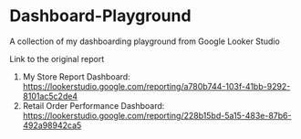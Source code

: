 # Dashboard-Playground
A collection of my dashboarding playground from Google Looker Studio

Link to the original report
1. My Store Report Dashboard: https://lookerstudio.google.com/reporting/a780b744-103f-41bb-9292-8101ac5c2de4
2. Retail Order Performance Dashboard: https://lookerstudio.google.com/reporting/228b15bd-5a15-483e-87b6-492a98942ca5
